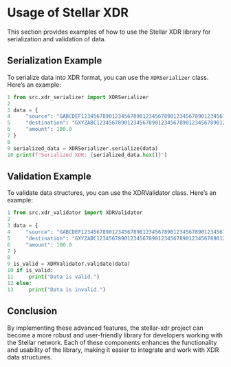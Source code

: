 # Usage of Stellar XDR

This section provides examples of how to use the Stellar XDR library for serialization and validation of data.

## Serialization Example

To serialize data into XDR format, you can use the `XDRSerializer` class. Here’s an example:

```python
1 from src.xdr_serializer import XDRSerializer
2 
3 data = {
4     "source": "GABCDEF12345678901234567890123456789012345678901234567890123456",
5     "destination": "GXYZABC12345678901234567890123456789012345678901234567890123456",
6     "amount": 100.0
7 }
8 
9 serialized_data = XDRSerializer.serialize(data)
10 print(f"Serialized XDR: {serialized_data.hex()}")
```

## Validation Example
To validate data structures, you can use the XDRValidator class. Here’s an example:

```python
1 from src.xdr_validator import XDRValidator
2 
3 data = {
4     "source": "GABCDEF12345678901234567890123456789012345678901234567890123456",
5     "destination": "GXYZABC12345678901234567890123456789012345678901234567890123456",
6     "amount": 100.0
7 }
8 
9 is_valid = XDRValidator.validate(data)
10 if is_valid:
11     print("Data is valid.")
12 else:
13     print("Data is invalid.")
```

## Conclusion
By implementing these advanced features, the stellar-xdr project can become a more robust and user-friendly library for developers working with the Stellar network. Each of these components enhances the functionality and usability of the library, making it easier to integrate and work with XDR data structures.
